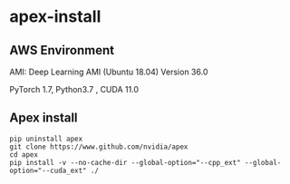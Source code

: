 # apex-install

## AWS Environment

AMI: Deep Learning AMI (Ubuntu 18.04) Version 36.0 

PyTorch 1.7, Python3.7 , CUDA 11.0


## Apex install

``` 
pip uninstall apex
git clone https://www.github.com/nvidia/apex
cd apex
pip install -v --no-cache-dir --global-option="--cpp_ext" --global-option="--cuda_ext" ./
```
